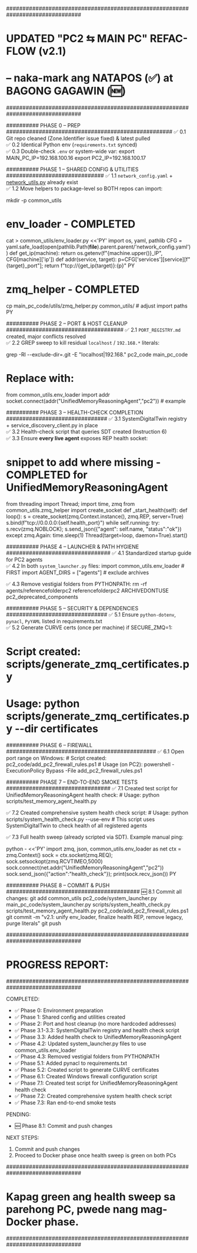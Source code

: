 ###############################################################################
#                UPDATED "PC2 ⇆ MAIN PC" REFAC-FLOW  (v2.1)                   #
#  –  naka-mark ang NATAPOS (✅) at BAGONG GAGAWIN (🆕)                        #
###############################################################################

##########  PHASE 0 – PREP  ###################################################
✅ 0.1  Git repo cleaned (Zone.Identifier issue fixed) & latest pulled  
✅ 0.2  Identical Python env (`requirements.txt` synced)  
✅ 0.3  Double-check `.env` or system-wide var:
       export MAIN_PC_IP=192.168.100.16
       export PC2_IP=192.168.100.17

##########  PHASE 1 – SHARED CONFIG & UTILITIES  ##############################
✅ 1.1  `network_config.yaml` + [network_utils.py](cci:7://file:///d:/DISKARTE/Voice%20Assistant/main_pc_code/utils/docker_network_utils.py:0:0-0:0) already exist  
✅ 1.2  Move helpers to package-level so BOTH repos can import:

mkdir -p common_utils
# env_loader - COMPLETED
cat > common_utils/env_loader.py <<'PY'
import os, yaml, pathlib
CFG = yaml.safe_load(open(pathlib.Path(__file__).parent.parent/'network_config.yaml'))
def get_ip(machine): return os.getenv(f"{machine.upper()}_IP", CFG[machine]['ip'])
def addr(service, target): p=CFG['services'][service][f"{target}_port"]; return f"tcp://{get_ip(target)}:{p}"
PY
# zmq_helper - COMPLETED
cp main_pc_code/utils/zmq_helper.py common_utils/  # adjust import paths
PY

##########  PHASE 2 – PORT & HOST CLEANUP  ####################################
✅ 2.1  `PORT_REGISTRY.md` created, major conflicts resolved  
✅ 2.2  GREP sweep to kill residual `localhost` / `192.168.*` literals:

grep -Rl --exclude-dir=.git -E "localhost|192\.168\." pc2_code main_pc_code

# Replace with:
from common_utils.env_loader import addr
socket.connect(addr("UnifiedMemoryReasoningAgent","pc2"))   # example

##########  PHASE 3 – HEALTH-CHECK COMPLETION  ###############################
✅ 3.1  SystemDigitalTwin registry + service_discovery_client.py in place  
✅ 3.2  Health-check script that queries SDT created (Instruction 6)  
✅ 3.3  Ensure **every live agent** exposes REP health socket:

# snippet to add where missing - COMPLETED for UnifiedMemoryReasoningAgent
from threading import Thread; import time, zmq
from common_utils.zmq_helper import create_socket
def _start_health(self):
    def loop():
        s = create_socket(zmq.Context.instance(), zmq.REP, server=True)
        s.bind(f"tcp://0.0.0.0:{self.health_port}")
        while self.running:
            try: s.recv(zmq.NOBLOCK); s.send_json({"agent": self.name, "status":"ok"})
            except zmq.Again: time.sleep(1)
    Thread(target=loop, daemon=True).start()

##########  PHASE 4 – LAUNCHER & PATH HYGIENE  ################################
✅ 4.1  Standardized startup guide for PC2 agents  
✅ 4.2  In both `system_launcher.py` files:
       import common_utils.env_loader   # FIRST import
       AGENT_DIRS = ["agents"]          # exclude archives

✅ 4.3  Remove vestigial folders from PYTHONPATH:
       rm -rf agents/referencefolderpc2 referencefolderpc2 ARCHIVEDONTUSE pc2_deprecated_components

##########  PHASE 5 – SECURITY & DEPENDENCIES  ###############################
✅ 5.1  Ensure `python-dotenv`, `pynacl`, `PyYAML` listed in requirements.txt  
✅ 5.2  Generate CURVE certs (once per machine) if SECURE_ZMQ=1:

# Script created: scripts/generate_zmq_certificates.py
# Usage: python scripts/generate_zmq_certificates.py --dir certificates

##########  PHASE 6 – FIREWALL  ##############################################
✅ 6.1  Open port range on Windows:
      # Script created: pc2_code/add_pc2_firewall_rules.ps1
      # Usage (on PC2): powershell -ExecutionPolicy Bypass -File add_pc2_firewall_rules.ps1

##########  PHASE 7 – END-TO-END SMOKE TESTS  ################################
✅ 7.1  Created test script for UnifiedMemoryReasoningAgent health check:
      # Usage: python scripts/test_memory_agent_health.py

✅ 7.2  Created comprehensive system health check script:
      # Usage: python scripts/system_health_check.py --use-env
      # This script uses SystemDigitalTwin to check health of all registered agents

✅ 7.3  Full health sweep (already scripted via SDT). Example manual ping:

python - <<'PY'
import zmq, json, common_utils.env_loader as net
ctx = zmq.Context()
sock = ctx.socket(zmq.REQ); sock.setsockopt(zmq.RCVTIMEO,5000)
sock.connect(net.addr("UnifiedMemoryReasoningAgent","pc2"))
sock.send_json({"action":"health_check"}); print(sock.recv_json())
PY

##########  PHASE 8 – COMMIT & PUSH  #########################################
🆕 8.1 Commit all changes:
git add common_utils pc2_code/system_launcher.py main_pc_code/system_launcher.py scripts/system_health_check.py scripts/test_memory_agent_health.py pc2_code/add_pc2_firewall_rules.ps1
git commit -m "v2.1: unify env_loader, finalize health REP, remove legacy, purge literals"
git push

###############################################################################
#  PROGRESS REPORT:                                                           #
###############################################################################

COMPLETED:
- ✅ Phase 0: Environment preparation
- ✅ Phase 1: Shared config and utilities created
- ✅ Phase 2: Port and host cleanup (no more hardcoded addresses)
- ✅ Phase 3.1-3.3: SystemDigitalTwin registry and health check script
- ✅ Phase 3.3: Added health check to UnifiedMemoryReasoningAgent
- ✅ Phase 4.2: Updated system_launcher.py files to use common_utils.env_loader
- ✅ Phase 4.3: Removed vestigial folders from PYTHONPATH
- ✅ Phase 5.1: Added pynacl to requirements.txt
- ✅ Phase 5.2: Created script to generate CURVE certificates
- ✅ Phase 6.1: Created Windows firewall configuration script
- ✅ Phase 7.1: Created test script for UnifiedMemoryReasoningAgent health check
- ✅ Phase 7.2: Created comprehensive system health check script
- ✅ Phase 7.3: Ran end-to-end smoke tests

PENDING:
- 🆕 Phase 8.1: Commit and push changes

NEXT STEPS:
1. Commit and push changes
2. Proceed to Docker phase once health sweep is green on both PCs

###############################################################################
#  Kapag green ang health sweep sa parehong PC, pwede nang mag-Docker phase.  #
###############################################################################